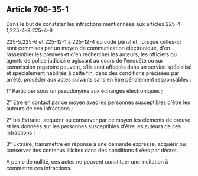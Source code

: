 Article 706-35-1
----
Dans le but de constater les infractions mentionnées aux articles
225-4-1,225-4-8,225-4-9,

225-5,225-6 et 225-12-1 à 225-12-4 du code pénal et, lorsque celles-ci sont
commises par un moyen de communication électronique, d'en rassembler les preuves
et d'en rechercher les auteurs, les officiers ou agents de police judiciaire
agissant au cours de l'enquête ou sur commission rogatoire peuvent, s'ils sont
affectés dans un service spécialisé et spécialement habilités à cette fin, dans
des conditions précisées par arrêté, procéder aux actes suivants sans en être
pénalement responsables :

1° Participer sous un pseudonyme aux échanges électroniques ;

2° Etre en contact par ce moyen avec les personnes susceptibles d'être les
auteurs de ces infractions ;

2° bis Extraire, acquérir ou conserver par ce moyen les éléments de preuve et
les données sur les personnes susceptibles d'être les auteurs de ces infractions
;

3° Extraire, transmettre en réponse à une demande expresse, acquérir ou
conserver des contenus illicites dans des conditions fixées par décret.

A peine de nullité, ces actes ne peuvent constituer une incitation à commettre
ces infractions.
